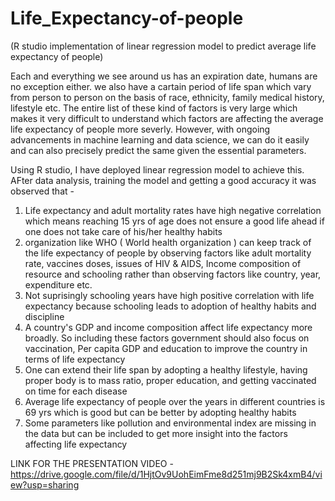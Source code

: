 # Life_Expectancy-of-people
(R studio implementation of linear regression model to predict average life expectancy of people)

Each and everything we see around us has an expiration date, humans are no exception either. we also have a cartain period of life span which vary from person to person on the basis of race, ethnicity, family medical history, lifestyle etc. The entire list of these kind of factors is very large which makes it very difficult to understand which factors are affecting the average life expectancy of people more severly. However, with ongoing advancements in machine learning and data science, we can do it easily and can also precisely predict the same given the essential parameters.

Using R studio, I have deployed linear regression model to achieve this. AFter data analysis, training the model and getting a good accuracy it was observed that - 

1. Life expectancy and adult mortality rates have high negative correlation which means reaching 15 yrs of age does not ensure a good life ahead if one does not take care of his/her healthy habits
2. organization like WHO ( World health organization ) can keep track of the life expectancy of people by observing factors like adult mortality rate, vaccines doses, issues of HIV & AIDS, Income composition of resource and schooling rather than observing factors like country, year, expenditure etc.
3. Not suprisingly schooling years have high positive correlation with life expectancy because schooling leads to adoption of healthy habits and discipline
4. A country's GDP and income composition  affect life expectancy more broadly. So including these factors government should also focus on vaccination, Per capita GDP and  education to improve the country in terms of life expectancy
5. One can extend their life span by adopting a healthy lifestyle, having proper body is to mass ratio, proper education, and getting vaccinated on time for each disease
6. Average life expectancy of people over the years in different countries is 69 yrs which is good but can be better by adopting healthy habits
7. Some parameters like pollution and environmental index are missing in the data but can be included to get more insight into the factors affecting life expectancy


LINK FOR THE PRESENTATION VIDEO - https://drive.google.com/file/d/1HjtOv9UohEimFme8d251mj9B2Sk4xmB4/view?usp=sharing
